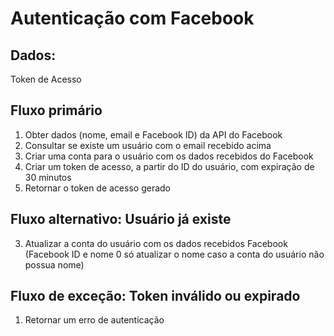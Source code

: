 # Autenticação com Facebook

## Dados:
Token de Acesso

## Fluxo primário
1. Obter dados (nome, email e Facebook ID) da API do Facebook
2. Consultar se existe um usuário com o email recebido acima
3. Criar uma conta para o usuário com os dados recebidos do Facebook
4. Criar um token de acesso, a partir do ID do usuário, com expiração de 30 minutos
5. Retornar o token de acesso gerado

## Fluxo alternativo: Usuário já existe
3. Atualizar a conta do usuário com os dados recebidos Facebook (Facebook ID e nome 0 só  atualizar o nome caso a conta do usuário não possua nome)

## Fluxo de exceção: Token inválido ou expirado
1. Retornar um erro de autenticação
